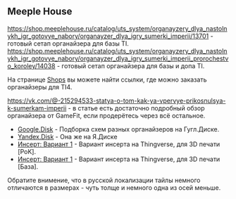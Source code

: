 Meeple House
---
https://shop.meeplehouse.ru/catalog/uts_system/organayzery_dlya_nastolnykh_igr_gotovye_nabory/organayzer_dlya_igry_sumerki_imperii/13701 - готовый сетап органайзера для базы TI.
https://shop.meeplehouse.ru/catalog/uts_system/organayzery_dlya_nastolnykh_igr_gotovye_nabory/organayzer_dlya_igry_sumerki_imperii_prorochestvo_koroley/14038 - готовый сетап органайзера для базы и допа TI.


На странице [Shops](https://github.com/shad0wrunner/spb-imperium/blob/master/links/shops.md) вы можете найти ссылки, где можно заказать органайзеры для TI4.

https://vk.com/@-215294533-statya-o-tom-kak-ya-vpervye-prikosnulsya-k-sumerkam-imperii - в статье есть достаточно подробный обзор органайзера от GameFit, если продерётесь через всё остальное.



* [Google.Disk](https://drive.google.com/drive/folders/1HrlQC7sxfN1L2GVeTbyBK8hWjqdrBkdt?usp=sharing) - Подборка схем разных органайзеров на Гугл.Диске.
* [Yandex.Disk](https://disk.yandex.ru/d/wcgmG3SNN4_cxQ) - Она же на Я.Диске
* [Инсерт: Вариант 1](https://www.thingiverse.com/thing:4677648/) - Вариант инсерта на Thingverse, для 3D печати [PoK].
* [Инсерт: Вариант 1](https://www.thingiverse.com/thing:2794454/) - Вариант инсерта на Thingverse, для 3D печати [База].

Обратите внимение, что в русской локализации тайлы немного отличаются в размерах - чуть толще и немного одна из осей меньше.
